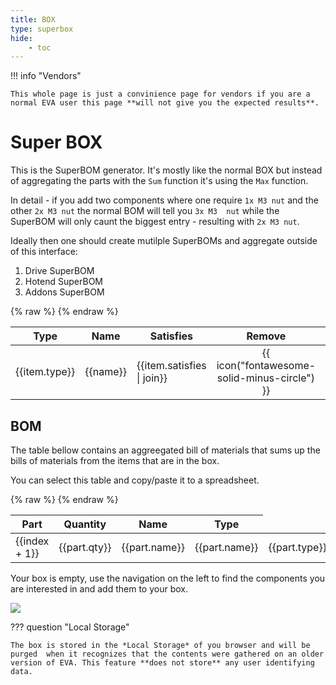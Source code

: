 ```yaml
---
title: BOX
type: superbox
hide:
    - toc
---
```


!!! info "Vendors"

    This whole page is just a convinience page for vendors if you are a normal EVA user this page **will not give you the expected results**.

# Super BOX

This is the SuperBOM generator. It's mostly like the normal BOX but instead of aggregating the parts with the `Sum` function it's using the `Max` function. 

In detail - if you add two components where one require `1x M3 nut` and the other `2x M3 nut` the normal BOM will tell you `3x M3  nut` while the SuperBOM will only caunt the biggest entry - resulting with `2x M3 nut`.

Ideally then one should create mutilple SuperBOMs and aggregate outside of this interface:

1. Drive SuperBOM
2. Hotend SuperBOM
3. Addons SuperBOM

<div v-show="itemsCount">
    <table>
        <thead>
            <tr>
                <th role="columnheader">Type</th>
                <th role="columnheader">Name</th>
                <th role="columnheader">Satisfies</th>
                <th role="columnheader">Remove</th>
                <th role="columnheader">CAD</th>
            </tr>
        </thead>
        <tbody>
            <tr v-for="(item, name, index) in items">{% raw %}
                <td>{{item.type}}</td>
                <td>{{name}}</td>
                <td>{{item.satisfies | join}}</td>{% endraw %}
                <td align="center">
                    <a v-on:click="remove(name)" class="remove">
                        {{ icon("fontawesome-solid-minus-circle") }}
                    </a>
                </td>
                <td align="center">
                    <a v-bind:href="item.cad_url" target="_blank">
                        {{ icon("fontawesome-solid-file-import") }}
                    </a>
                </td>
            </tr>
        </tbody>
    </table>
    <h2>BOM</h2>
    <p>
        The table bellow contains an aggreegated bill of materials that sums up the bills of materials from the items that are in the box.
    </p>
    <p>
        You can select this table and copy/paste it to a spreadsheet.
    </p>
    <table>
        <thead>
            <tr>
                <th role="columnheader">Part</th>
                <th role="columnheader">Quantity</th>
                <th role="columnheader">Name</th>
                <th role="columnheader">Type</th>
            </tr>
        </thead>
        <tbody>
            <tr v-for="(part, name, index) in parts">{% raw %}
                <td>{{index + 1}}</td>
                <td>{{part.qty}}</td>
                <td v-if="part.url"><a :href="part.url">{{part.name}}</a></td>
                <td v-if="!part.url">{{part.name}}</td>
                <td>{{part.type}}</td>
            {% endraw %}</tr>
        </tbody>
    </table>
</div>
<div v-show="!itemsCount">
    <p>
        Your box is empty, use the navigation on the left to find the
        components you are interested in and add them to your box.
    </p>
    <img src="../../assets/404.png">
</div>


??? question "Local Storage"

    The box is stored in the *Local Storage* of you browser and will be purged  when it recognizes that the contents were gathered on an older version of EVA. This feature **does not store** any user identifying data.
